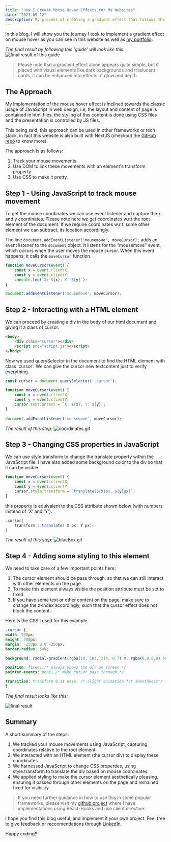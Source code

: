 ```yaml
---
title: "How I Create Mouse Hover Effects for My Websites"
date: "2023-09-12"
description: My process of creating a gradient effect that follows the mouse pointer that you are seeing right now.
---
```


In this blog, I will show you the journey I took to implement a gradient effect on mouse hover as you can see in this website as well as [my portfolio](https://www.ramansoni.in/).

*The final result by following this 'guide' will look like this.* 
![final result of this guide](/images/mouse-gradient/final.gif)

> Please note that a gradient effect alone appears quite simple, but if placed with visual elements like dark backgrounds and traslucent cards, it can be enhanced into effects of glow and depth.

## The Approach

My implementation of the mouse hover effect is inclined towards the classic usage of JavaScript in web design, i.e, the layout and content of page is contained in html files, the styling of this content is done using CSS files and the presentation  is controlled by JS files. 

This being said, this approach can be used in other frameworks or tech stack, in fact this website is also built with NextJS (checkout the [GitHub repo](https://github.com/RmnSoni/personal-blogs) to know more).

The approach is as follows:
1. Track your mouse movements.
2. Use DOM to link these movements with an element's transform property.
3. Use CSS to make it pretty.

## Step 1 - Using JavaScript to track mouse movement 

To get the mouse coordinates we can use event listener and capture the x and y coordinates. Please note here we get coordinates w.r.t the root element of the document. If we require coordinates w.r.t. some other element we can subtract, its location accordingly. 

The line `document.addEventListener('mousemove', moveCursor);` adds an event listener to the `document` object. It listens for the "mousemove" event, which occurs when the user moves the mouse cursor. When this event happens, it calls the `moveCursor` function.

```js
function moveCursor(event) {
	const x = event.clientX;
	const y = event.clientY;
	console.log(`X: ${x}, Y: ${y}`);
}

document.addEventListener('mousemove', moveCursor);
```

## Step 2 - Interacting with a HTML element
We can proceed by creating a div in the body of our html document and giving it a class of cursor.

```html
<body>
	<div class="cursor"></div>
	<script src="script.js"></script>
</body>
```
Now we used querySelector in the document to find the HTML element with class 'cursor'. We can give the cursor new textcontent just to verify everything.

```js 
const cursor = document.querySelector('.cursor');

function moveCursor(event) {
	const x = event.clientX;
	const y = event.clientY;
	cursor.textContent = `X: ${x}, Y: ${y}`;
} 
	
document.addEventListener('mousemove', moveCursor);
```
*The result of this step:*
![coordinates.gif](/images/mouse-gradient/coordinates.gif)

## Step 3 - Changing CSS properties in JavaScript
We can use style.transform to change the translate property within the JavaScript file. I have also added some background color to the div so that it can be visible. 

```js
function moveCursor(event) {
	const x = event.clientX;
	const y = event.clientY;
	cursor.style.transform = `translate(${x}px, ${y}px)`;
}
```
this property is equivalent to the CSS attribute shown below (with numbers instead of 'X' and 'Y').

```cs
.cursor{
	transform : translate( X px, Y px);
} 
```
*The result of this step:*
![blueBox.gif](/images/mouse-gradient/bluebox.gif)
## Step 4 - Adding some styling to this element

We need to take care of a few important points here:
1. The cursor element should be pass through, so that we can still interact with other elements on the page.
2. To make this element always visible  the position attribute must be set to fixed.
3. If you have some text or other content on the page, make sure to change the z-index accordingly, such that the cursor effect does not block the content.

Here is the CSS I used for this example.

```css
.cursor {
width: 500px; 
height: 500px;
margin: -250px 0 0 -250px;
border-radius: 50%;

background: radial-gradient(rgba(18, 103, 214, 0.7) 0, rgba(0,0,0,0) 60%);

position: fixed; /* always shows the div on screen */
pointer-events: none; /* make cursor pass through */

transition: transform 0.1s ease; /* slight animation for smoothness*/
}
```
*The final result looks like this:*

![final result](/images/mouse-gradient/final.gif)

## Summary

A short summary of the steps:
1. We tracked your mouse movements using JavaScript, capturing coordinates relative to the root element.
2. We interacted with an HTML element (the cursor div) to display these coordinates.
3. We harnessed JavaScript to change CSS properties, using style.transform to translate the div based on mouse coordinates.
4. We applied styling to make the cursor element aesthetically pleasing, ensuring it passed through other elements on the page and remained fixed for visibility.

> If you need further guidance in how to use this in some popular frameworks, please visit my [github project](https://github.com/RmnSoni/personal-blogs) where I have implementations using React-Hooks and use client directive.

I hope you find this blog useful, and implement it your own project. Feel free to give feedback or reccomendations through [LinkedIn](https://linkedin.com/in/RmnSoni).

Happy coding!!